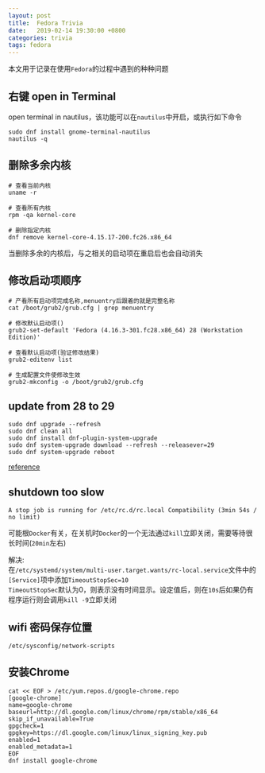 ```yaml
---
layout: post
title:  Fedora Trivia
date:   2019-02-14 19:30:00 +0800
categories: trivia
tags: fedora
---
```


本文用于记录在使用`Fedora`的过程中遇到的种种问题

## 右键 open in Terminal

open terminal in nautilus，该功能可以在`nautilus`中开启，或执行如下命令

```shell
sudo dnf install gnome-terminal-nautilus
nautilus -q
```

## 删除多余内核

```shell
# 查看当前内核
uname -r
 
# 查看所有内核
rpm -qa kernel-core

# 删除指定内核
dnf remove kernel-core-4.15.17-200.fc26.x86_64
```

当删除多余的内核后，与之相关的启动项在重启后也会自动消失

## 修改启动项顺序

```shell
# 产看所有启动项完成名称,menuentry后跟着的就是完整名称
cat /boot/grub2/grub.cfg | grep menuentry

# 修改默认启动项()
grub2-set-default 'Fedora (4.16.3-301.fc28.x86_64) 28 (Workstation Edition)'

# 查看默认启动项(验证修改结果)
grub2-editenv list

# 生成配置文件使修改生效
grub2-mkconfig -o /boot/grub2/grub.cfg
```

## update from 28 to 29

```shell
sudo dnf upgrade --refresh
sudo dnf clean all
sudo dnf install dnf-plugin-system-upgrade
sudo dnf system-upgrade download --refresh --releasever=29
sudo dnf system-upgrade reboot
```

[reference](https://linuxconfig.org/how-to-upgrade-fedora-28-to-29-version)

## shutdown too slow

`A stop job is running for /etc/rc.d/rc.local Compatibility (3min 54s / no limit)`  

可能根`Docker`有关，在关机时`Docker`的一个无法通过`kill`立即关闭，需要等待很长时间(`20min`左右)

解决:  
在`/etc/systemd/system/multi-user.target.wants/rc-local.service`文件中的`[Service]`项中添加`TimeoutStopSec=10`  
`TimeoutStopSec`默认为0，则表示没有时间显示。设定值后，则在`10s`后如果仍有程序运行则会调用`kill -9`立即关闭

## wifi 密码保存位置

`/etc/sysconfig/network-scripts`

## 安装Chrome

```shell
cat << EOF > /etc/yum.repos.d/google-chrome.repo
[google-chrome]
name=google-chrome
baseurl=http://dl.google.com/linux/chrome/rpm/stable/x86_64
skip_if_unavailable=True
gpgcheck=1
gpgkey=https://dl.google.com/linux/linux_signing_key.pub
enabled=1
enabled_metadata=1
EOF
dnf install google-chrome
```
